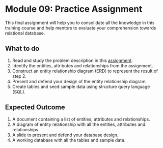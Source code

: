 # Module 09: Practice Assignment

This final assignment will help you to consolidate all the knowledge in this training course and help mentors to
evaluate
your comprehension towards relational database.

## What to do

1. Read and study the problem description in
   this [assignment](https://github.com/skill-forger/assignments/blob/main/social-blogging.md).
2. Identify the entities, attributes and relationships from the assignment.
3. Construct an entity relationship diagram (ERD) to represent the result of step 2.
4. Present and defend your design of the entity relationship diagram.
5. Create tables and seed sample data using structure query language (SQL).

## Expected Outcome

1. A document containing a list of entities, attributes and relationships.
2. A diagram of entity relationship with all the entities, attributes and relationships.
3. A slide to present and defend your database design.
4. A working database with all the tables and sample data.
